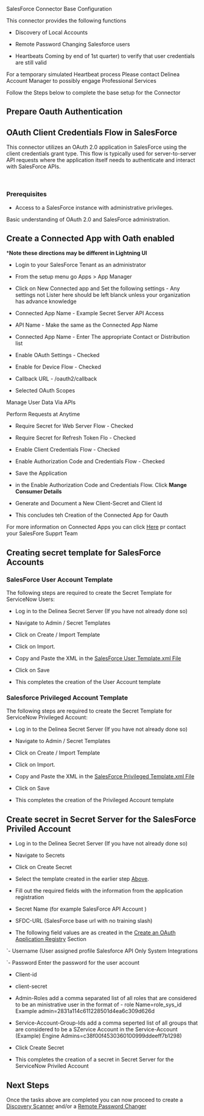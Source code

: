 SalesForce Connector Base Configuration

  

This connector provides the following functions

  

- Discovery of Local Accounts

- Remote Password Changing Salesforce users

- Heartbeats Coming by end of 1st quarter) to verify that user credentials are still valid

For a temporary simulated Heartbeat process Please contact Delinea Account Manager to possibly engage Professional Services

  

Follow the Steps below to complete the base setup for the Connector

  

## Prepare Oauth Authentication

  

## OAuth Client Credentials Flow in SalesForce

  

This connector utilizes an OAuth 2.0 application in SalesForce using the client credentials grant type. This flow is typically used for server-to-server API requests where the application itself needs to authenticate and interact with SalesForce APIs.

​

### Prerequisites

  

- Access to a SalesForce instance with administrative privileges.

Basic understanding of OAuth 2.0 and SalesForce administration.

  

## Create a Connected App with Oath enabled

  

***Note these directions may be different in Lightning UI**

- Login to your SalesForce Tenant as an administrator

- From the setup menu go Apps > App Manager

- Click on New Connected app and Set the following settings - Any settings not Lister here should be left blanck unless your organization has advance knowledge

- Connected App Name - Example Secret Server API Access

- API Name - Make the same as the Connected App Name

- Connected App Name - Enter The appropriate Contact or Distribution list

- Enable OAuth Settings - Checked

- Enable for Device Flow - Checked

- Callback URL - <Your  Instance  Base  URL>/oauth2/callback

- Selected OAuth Scopes

  

Manage User Data Via APIs

Perform Requests at Anytime

- Require Secret for Web Server Flow - Checked

- Require Secret for Refresh Token Flo - Checked

- Enable Client Credentials Flow - Checked

- Enable Authorization Code and Credentials Flow - Checked

- Save the Application

- in the Enable Authorization Code and Credentials Flow. Click **Mange Consumer Details**

- Generate and Document a New Client-Secret and Client Id

- This concludes teh Creation of the Connected App for Oauth

  

For more information on Connected Apps you can click [Here](https://salesforce.stackexchange.com/questions/40346/where-do-i-find-the-client-id-and-client-secret-of-an-existing-connected-app) pr contact your SalesFore Supprt Team

  
  
  

## Creating secret template for SalesForce Accounts

  

### SalesForce User Account Template

  

The following steps are required to create the Secret Template for ServiceNow Users:

  

- Log in to the Delinea Secret Server (If you have not already done so)

- Navigate to Admin / Secret Templates

- Click on Create / Import Template

- Click on Import.

- Copy and Paste the XML in the [SalesForce User Template.xml File](./Templates/SalesForce%20User%20Template.xml)

- Click on Save

- This completes the creation of the User Account template

  

### Salesforce Privileged Account Template

  

The following steps are required to create the Secret Template for ServiceNow Privileged Account:

  

- Log in to the Delinea Secret Server (If you have not already done so)

- Navigate to Admin / Secret Templates

- Click on Create / Import Template

- Click on Import.

- Copy and Paste the XML in the [SalesForce Privileged Template.xml File](./Templates/SalesForce%20Privileged%20Account%20Template.xml)

- Click on Save

- This completes the creation of the Privileged Account template

  
  

## Create secret in Secret Server for the SalesForce Priviled Account

- Log in to the Delinea Secret Server (If you have not already done so)

- Navigate to Secrets

- Click on Create Secret

- Select the template created in the earlier step [Above](#servicenow-privileged-account-template).

- Fill out the required fields with the information from the application registration

- Secret Name (for example SalesForce API Account )

- SFDC-URL (SalesForce base url with no training slash)

- The following field values are as created in the [Create an OAuth Application Registry](#create-an-oauth-application-registry) Section

`- Username (User assigned profile Salesforce API Only System Integrations

`- Password Enter the password for the user account

- Client-id

- client-secret

- Admin-Roles add a comma separated list of all roles that are considered to be an ministrative user in the format of - role Name=role_sys_id Example admin=2831a114c611228501d4ea6c309d626d

- Service-Account-Group-Ids add a comma seperted list of all groups that are considered to be a SZervice Account in the Service-Account (Example) Engine Admins=c38f00f4530360100999ddeeff7b1298)

- Click Create Secret

- This completes the creation of a secret in Secret Server for the ServiceNow Priviled Account

  

## Next Steps

  

Once the tasks above are completed you can now proceed to create a [Discovery Scanner](./Discovery/readme.md) and/or a [Remote Password Changer](./Remote%20Password%20Changer/readme.md)